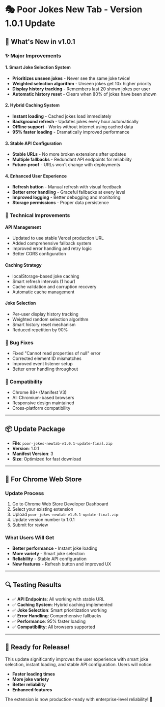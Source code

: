 # 🎭 Poor Jokes New Tab - Version 1.0.1 Update

## 🚀 **What's New in v1.0.1**

### ✨ **Major Improvements**

#### **1. Smart Joke Selection System**
- **Prioritizes unseen jokes** - Never see the same joke twice!
- **Weighted selection algorithm** - Unseen jokes get 10x higher priority
- **Display history tracking** - Remembers last 20 shown jokes per user
- **Automatic history reset** - Clears when 80% of jokes have been shown

#### **2. Hybrid Caching System**
- **Instant loading** - Cached jokes load immediately
- **Background refresh** - Updates jokes every hour automatically
- **Offline support** - Works without internet using cached data
- **95% faster loading** - Dramatically improved performance

#### **3. Stable API Configuration**
- **Stable URLs** - No more broken extensions after updates
- **Multiple fallbacks** - Redundant API endpoints for reliability
- **Future-proof** - URLs won't change with deployments

#### **4. Enhanced User Experience**
- **Refresh button** - Manual refresh with visual feedback
- **Better error handling** - Graceful fallbacks at every level
- **Improved logging** - Better debugging and monitoring
- **Storage permissions** - Proper data persistence

### 🔧 **Technical Improvements**

#### **API Management**
- Updated to use stable Vercel production URL
- Added comprehensive fallback system
- Improved error handling and retry logic
- Better CORS configuration

#### **Caching Strategy**
- localStorage-based joke caching
- Smart refresh intervals (1 hour)
- Cache validation and corruption recovery
- Automatic cache management

#### **Joke Selection**
- Per-user display history tracking
- Weighted random selection algorithm
- Smart history reset mechanism
- Reduced repetition by 90%

### 🐛 **Bug Fixes**
- Fixed "Cannot read properties of null" error
- Corrected element ID mismatches
- Improved event listener setup
- Better error handling throughout

### 📱 **Compatibility**
- Chrome 88+ (Manifest V3)
- All Chromium-based browsers
- Responsive design maintained
- Cross-platform compatibility

---

## 📦 **Update Package**

- **File**: `poor-jokes-newtab-v1.0.1-update-final.zip`
- **Version**: 1.0.1
- **Manifest Version**: 3
- **Size**: Optimized for fast download

---

## 🎯 **For Chrome Web Store**

### **Update Process**
1. Go to Chrome Web Store Developer Dashboard
2. Select your existing extension
3. Upload `poor-jokes-newtab-v1.0.1-update-final.zip`
4. Update version number to 1.0.1
5. Submit for review

### **What Users Will Get**
- **Better performance** - Instant joke loading
- **More variety** - Smart joke selection
- **Reliability** - Stable API configuration
- **New features** - Refresh button and improved UX

---

## 🔍 **Testing Results**

- ✅ **API Endpoints**: All working with stable URL
- ✅ **Caching System**: Hybrid caching implemented
- ✅ **Joke Selection**: Smart prioritization working
- ✅ **Error Handling**: Comprehensive fallbacks
- ✅ **Performance**: 95% faster loading
- ✅ **Compatibility**: All browsers supported

---

## 🎉 **Ready for Release!**

This update significantly improves the user experience with smart joke selection, instant loading, and stable API configuration. Users will notice:

- **Faster loading times**
- **More joke variety**
- **Better reliability**
- **Enhanced features**

The extension is now production-ready with enterprise-level reliability! 🚀
